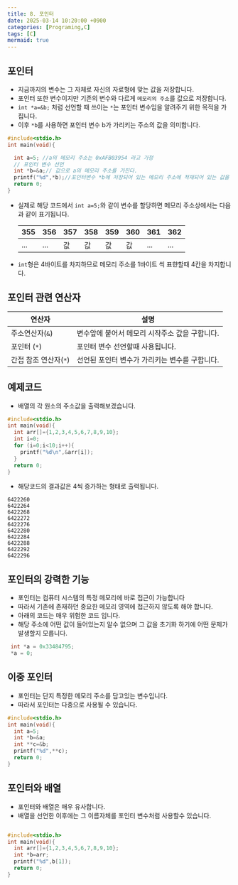 ```yaml
---
title: 8. 포인터
date: 2025-03-14 10:20:00 +0900
categories: [Programing,C]
tags: [C]
mermaid: true
---
```

## 포인터
- 지금까지의 변수는 그 자체로 자신의 자료형에 맞는 값을 저장합니다.
- 포인터 또한 변수이지만 기존의 변수와 다르게 `메모리의 주소`를 값으로 저장합니다.
- `int *a=&b;` 처럼 선언할 때 쓰이는 `*`는 포인터 변수임을 알려주기 위한 목적을 가집니다. 
- 이후 `*b`를 사용하면 포인터 변수 b가 가리키는 주소의 값을 의미합니다.
```c
#include<stdio.h>
int main(void){

  int a=5; //a의 메모리 주소는 0xAFB03954 라고 가정
  // 포인터 변수 선언 
  int *b=&a;// 값으로 a의 메모리 주소를 가진다. 
  printf("%d",*b);//포인터변수 *b에 저장되어 있는 메모리 주소에 적재되어 있는 값을 가져온다. 해당 코드에서는 5가 출력된다. 
  return 0;
}
```
- 실제로 해당 코드에서 `int a=5;`와 같이 변수를 할당하면 메모리 주소상에서는 다음과 같이 표기됩니다.

    |355|356|357|358|359|360|361|362|
    |---|---|---|---|---|---|---|---|
    |...|...| 값 |값|값 |값|...|...|

- `int`형은 4바이트를 차지하므로 메모리 주소를 1바이트 씩 표햔할때 4칸을 차지합니다.
## 포인터 관련 연산자

|연산자|설명|
|-----|-----|
|주소연산자(`&`)|변수앞에 붙어서 메모리 시작주소 값을 구합니다.|
|포인터 (`*`)|포인터 변수 선언할때 사용됩니다.|
|간접 참조 연산자(`*`)|선언된 포인터 변수가 가리키는 변수를 구합니다.|

## 예제코드
- 배열의 각 원소의 주소값을 출력해보겠습니다.

```c
#include<stdio.h>
int main(void){
  int arr[]={1,2,3,4,5,6,7,8,9,10};
  int i=0;
  for (i=0;i<10;i++){
    printf("%d\n",&arr[i]);
  }
  return 0;
}
```
- 해당코드의 결과값은 4씩 증가하는 형태로 출력됩니다.

```shell
6422260
6422264
6422268
6422272
6422276
6422280
6422284
6422288
6422292
6422296
```

## 포인터의 강력한 기능
- 포인터는 컴퓨터 시스템의 특정 메모리에 바로 접근이 가능합니다
- 따라서 기존에 존재하던 중요한 메모리 영역에 접근하지 않도록 해야 합니다.
- 아래의 코드는 매우 위험한 코드 입니다.
- 해당 주소에 어떤 값이 들어있는지 알수 없으며 그 값을 초기화 하기에 어떤 문제가 발생할지 모릅니다.

```c
 int *a = 0x33484795;
 *a = 0;

```

## 이중 포인터
- 포인터는 단지 특정한 메모리 주소를 담고있는 변수입니다.
- 따라서 포인터는 다중으로 사용될 수 있습니다.

```c
#include<stdio.h>
int main(void){
  int a=5;
  int *b=&a;
  int **c=&b;
  printf("%d",**c);
  return 0;
}
```

## 포인터와 배열
- 포인터와 배열은 매우 유사합니다. 
- 배열을 선언한 이후에는 그 이름자체를 포인터 변수처럼 사용할수 있습니다.

```c

#include<stdio.h>
int main(void){
  int arr[]={1,2,3,4,5,6,7,8,9,10};
  int *b=arr;
  printf("%d",b[1]);
  return 0;
}


```